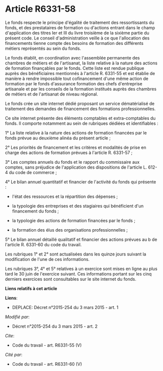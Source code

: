 # Article R6331-58

Le fonds respecte le principe d'égalité de traitement des ressortissants du fonds, et des prestataires de formation ou
d'actions entrant dans le champ d'application des titres Ier et III du livre troisième de la sixième partie du présent code.
Le conseil d'administration veille à ce que l'allocation des financements tienne compte des besoins de formation des
différents métiers représentés au sein du fonds. 

Le fonds établit, en coordination avec l'assemblée permanente des chambres de métiers et de l'artisanat, la liste relative à
la nature des actions de formation finançables par le fonds. Cette liste est rendue publique auprès des bénéficiaires
mentionnés à l'article R. 6331-55 et est établie de manière à rendre impossible tout cofinancement d'une même action de
formation par le fonds d'assurance formation des chefs d'entreprise artisanale et par les conseils de la formation institués
auprès des chambres de métiers et de l'artisanat de niveau régional. 

Le fonds crée un site internet dédié proposant un service dématérialisé de traitement des demandes de financement des
formations professionnelles.

Ce site internet présente des éléments comptables et extra-comptables du fonds. Il comporte notamment au sein de rubriques
dédiées et identifiables :

1° La liste relative à la nature des actions de formation financées par le fonds prévue au deuxième alinéa du présent
article ;

2° Les priorités de financement et les critères et modalités de prise en charge des actions de formation prévues à l'article
R. 6331-57 ;

3° Les comptes annuels du fonds et le rapport du commissaire aux comptes, sans préjudice de l'application des dispositions de
l'article L. 612-4 du code de commerce ;

4° Le bilan annuel quantitatif et financier de l'activité du fonds qui présente :

- l'état des ressources et la répartition des dépenses ;

- la typologie des entreprises et des stagiaires qui bénéficient d'un financement du fonds ;

- la typologie des actions de formation financées par le fonds ;

- la formation des élus des organisations professionnelles ;

5° Le bilan annuel détaillé qualitatif et financier des actions prévues au b de l'article R. 6331-60 du code du travail.

Les rubriques 1° et 2° sont actualisées dans les quinze jours suivant la modification de l'une de ces informations.

Les rubriques 3°, 4° et 5° relatives à un exercice sont mises en ligne au plus tard le 30 juin de l'exercice suivant. Ces
informations portant sur les cinq derniers exercices sont consultables sur le site internet du fonds.

**Liens relatifs à cet article**

**Liens**:

  - DEPLACE: Décret n°2015-254 du 3 mars 2015 - art. 1

_Modifié par_:

  - Décret n°2015-254 du 3 mars 2015 - art. 2

_Cite_:

  - Code du travail - art. R6331-55 (V)

_Cité par_:

  - Code du travail - art. R6331-60 (V)
